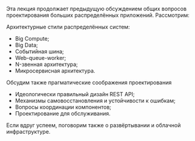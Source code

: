 Эта лекция продолжает предыдущую обсуждением общих вопросов проектирования больших распределённых приложений. Рассмотрим:

Архитектурные стили распределённых систем:

- Big Compute;
- Big Data;
- Событийная шина;
- Web-queue-worker;
- N-звенная архитектура;
- Микросервисная архитектура.

Обсудим также прагматические соображения проектирования

- Идеологически правильный дизайн REST API;
- Механизмы самовосстановления и устойчивости к ошибкам;
- Вопросы координации компонентов;
- Проектирование для обслуживания.

Если вдруг успеем, поговорим также о развёртывании и облачной инфраструктуре.
